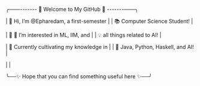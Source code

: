 
╭───------- 🌟 Welcome to My GitHub 🌟 -------───╮

|     👋 Hi, I’m @Epharedam, a first-semester  |
|         📚 Computer Science Student!         |

|    🌟 👀 I’m interested in ML, llM, and      |
|        💡 all things related to AI!          |

|    🌱 Currently cultivating my knowledge in  |
|      🌟 Java, Python, Haskell, and AI!       |

|                                           |

╰──✨ Hope that you can find something useful here ✨──╯
